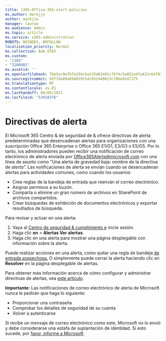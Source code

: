 ```yaml
---
title: 1385-Office-365-alert-policies
ms.author: markjjo
author: markjjo
manager: lauraw
ms.audience: Admin
ms.topic: article
ms.service: o365-administration
ROBOTS: NOINDEX, NOFOLLOW
localization_priority: Normal
ms.collection: Adm_O365
ms.custom:
- "1385"
- "3200002"
ms.assetid: ''
ms.openlocfilehash: 7bb5ec0efb7e29dc6a133d62491c7674c5a851a4fa422c647035aeaa0dbcd8d5
ms.sourcegitcommit: b5f7da89a650d2915dc652449623c78be6247175
ms.translationtype: MT
ms.contentlocale: es-ES
ms.lasthandoff: 08/05/2021
ms.locfileid: "53918376"
---
```

# <a name="alert-policies"></a>Directivas de alerta

El Microsoft 365 Centro & de seguridad de [](https://docs.microsoft.com/microsoft-365/compliance/alert-policies#default-alert-policies) & ofrece directivas de alerta predeterminadas que desencadenan alertas para organizaciones con una suscripción Office 365 Enterprise o Office 365 E1/G1, E3/G3 o E5/G5. Por lo tanto, los administradores pueden recibir una notificación de correo electrónico de alerta enviada por Office365Alerts@microsoft.com con una línea de asunto como "Una alerta de gravedad baja: nombre de la directiva de *alerta".* Las notificaciones de alerta se envían cuando se desencadenan alertas para actividades comunes, como cuando los usuarios:

- Cree reglas de la bandeja de entrada que reenván el correo electrónico.
- Asignar permisos a su buzón.
- Comparta o elimine un gran número de archivos en SharePoint de archivos compartidos.
- Crear búsquedas de exhibición de documentos electrónicos y exportar resultados de búsqueda.

Para revisar y actuar en una alerta:

1. Vaya al [Centro de seguridad & cumplimiento e](https://protection.office.com) inicie sesión.
2. Haga clic **en**  >  **Alertas Ver alertas**.
3. Haga clic en una alerta para mostrar una página desplegable con información sobre la alerta.

Puede realizar acciones en una alerta, como quitar una regla de bandeja [de entrada sospechosa.](https://docs.microsoft.com/microsoft-365/security/office-365-security/responding-to-a-compromised-email-account) O simplemente puede cerrar la alerta haciendo clic en **Resolver** en la página desplegable de alertas.

Para obtener más información acerca de cómo configurar y administrar directivas de alertas, vea  [este artículo](https://docs.microsoft.com/microsoft-365/compliance/alert-policies).

**Importante:** Las notificaciones de correo electrónico de alerta de Microsoft nunca le pedirán que haga lo siguiente:

- Proporcionar una contraseña
- Comprobar los detalles de seguridad de su cuenta
- Volver a autenticarse

Si recibe un mensaje de correo electrónico como este, Microsoft no lo envió y debe considerarse una estafa de suplantación de identidad. Si esto sucede, por [favor, informe a Microsoft](https://docs.microsoft.com/microsoft-365/security/office-365-security/report-junk-email-and-phishing-scams-in-outlook-on-the-web-eop).